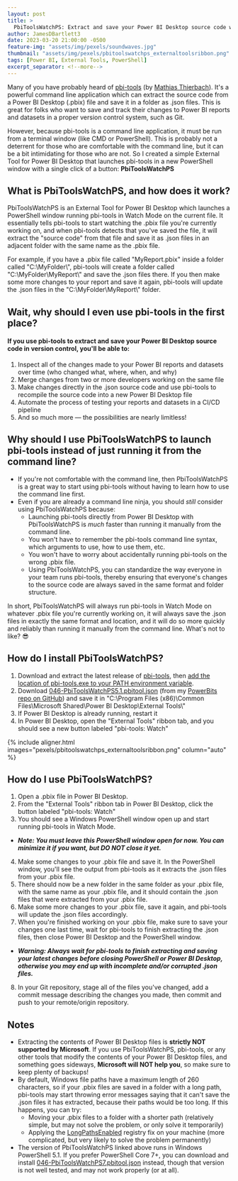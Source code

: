 ```yaml
---
layout: post
title: >
  PbiToolsWatchPS: Extract and save your Power BI Desktop source code with a single click!
author: JamesDBartlett3
date: 2023-03-20 21:00:00 -0500
feature-img: "assets/img/pexels/soundwaves.jpg"
thumbnail: "assets/img/pexels/pbitoolswatchps_externaltoolsribbon.png"
tags: [Power BI, External Tools, PowerShell]
excerpt_separator: <!--more-->
---
```


Many of you have probably heard of [pbi-tools](https://pbi.tools) (by [Mathias Thierbach](https://github.com/mthierba)). It's a powerful command line application which can extract the source code from a Power BI Desktop (.pbix) file and save it in a folder as .json files. This is great for folks who want to save and track their changes to Power BI reports and datasets in a proper version control system, such as Git. 

However, because pbi-tools is a command line application, it must be run from a terminal window (like CMD or PowerShell). <!--more--> This is probably not a deterrent for those who are comfortable with the command line, but it can be a bit intimidating for those who are not. So I created a simple External Tool for Power BI Desktop that launches pbi-tools in a new PowerShell window with a single click of a button: **PbiToolsWatchPS**

## What is PbiToolsWatchPS, and how does it work?

PbiToolsWatchPS is an External Tool for Power BI Desktop which launches a PowerShell window running pbi-tools in Watch Mode on the current file. It essentially tells pbi-tools to start watching the .pbix file you're currently working on, and when pbi-tools detects that you've saved the file, it will extract the "source code" from that file and save it as .json files in an adjacent folder with the same name as the .pbix file. 

For example, if you have a .pbix file called "MyReport.pbix" inside a folder called "C:\MyFolder\\", pbi-tools will create a folder called "C:\MyFolder\MyReport\\" and save the .json files there. If you then make some more changes to your report and save it again, pbi-tools will update the .json files in the "C:\MyFolder\MyReport\\" folder.

## Wait, why should I even use pbi-tools in the first place?

#### If you use pbi-tools to extract and save your Power BI Desktop source code in version control, you'll be able to:
  1. Inspect all of the changes made to your Power BI reports and datasets over time (who changed what, where, when, and why)
  2. Merge changes from two or more developers working on the same file
  3. Make changes directly in the .json source code and use pbi-tools to recompile the source code into a new Power BI Desktop file
  4. Automate the process of testing your reports and datasets in a CI/CD pipeline
  5. And so much more — the possibilities are nearly limitless!

## Why should I use PbiToolsWatchPS to launch pbi-tools instead of just running it from the command line?

* If you're not comfortable with the command line, then PbiToolsWatchPS is a great way to start using pbi-tools without having to learn how to use the command line first.
* Even if you are already a command line ninja, you should _still_ consider using PbiToolsWatchPS because:
  * Launching pbi-tools directly from Power BI Desktop with PbiToolsWatchPS is *much* faster than running it manually from the command line.
  * You won't have to remember the pbi-tools command line syntax, which arguments to use, how to use them, etc.
  * You won't have to worry about accidentally running pbi-tools on the wrong .pbix file.
  * Using PbiToolsWatchPS, you can standardize the way everyone in your team runs pbi-tools, thereby ensuring that everyone's changes to the source code are always saved in the same format and folder structure.

In short, PbiToolsWatchPS will always run pbi-tools in Watch Mode on whatever .pbix file you're currently working on, it will always save the .json files in exactly the same format and location, and it will do so more quickly and reliably than running it manually from the command line. What's not to like? 😎

## How do I install PbiToolsWatchPS?

1. Download and extract the latest release of [pbi-tools](https://pbi.tools), then [add the location of pbi-tools.exe to your PATH environment variable](https://pbi.tools/tutorials/getting-started-cli.html#4-optionally-add-the-tool-folder-to-your-path-environment-setting).
2. Download [046-PbiToolsWatchPS5.1.pbitool.json](https://raw.githubusercontent.com/JamesDBartlett3/PowerBits/main/ExternalTools/046-PbiToolsWatchPS5.1.pbitool.json) (from my [PowerBits repo on GitHub](https://github.com/JamesDBartlett3/PowerBits)) and save it in "C:\Program Files (x86)\Common Files\Microsoft Shared\Power BI Desktop\External Tools\\"
3. If Power BI Desktop is already running, restart it
4. In Power BI Desktop, open the "External Tools" ribbon tab, and you should see a new button labeled "pbi-tools: Watch"

{% include aligner.html images="pexels/pbitoolswatchps_externaltoolsribbon.png" column="auto" %}

## How do I use PbiToolsWatchPS?

1. Open a .pbix file in Power BI Desktop. 
2. From the "External Tools" ribbon tab in Power BI Desktop, click the button labeled "pbi-tools: Watch"
3. You should see a Windows PowerShell window open up and start running pbi-tools in Watch Mode. 
  * _**Note: You must leave this PowerShell window open for now. You can minimize it if you want, but *DO NOT* close it yet.**_
4. Make some changes to your .pbix file and save it. In the PowerShell window, you'll see the output from pbi-tools as it extracts the .json files from your .pbix file.
5. There should now be a new folder in the same folder as your .pbix file, with the same name as your .pbix file, and it should contain the .json files that were extracted from your .pbix file.
6. Make some more changes to your .pbix file, save it again, and pbi-tools will update the .json files accordingly.
7. When you're finished working on your .pbix file, make sure to save your changes one last time, wait for pbi-tools to finish extracting the .json files, then close Power BI Desktop and the PowerShell window. 
  * _**Warning: Always wait for pbi-tools to finish extracting and saving your latest changes before closing PowerShell or Power BI Desktop, otherwise you may end up with incomplete and/or corrupted .json files.**_
8. In your Git repository, stage all of the files you've changed, add a commit message describing the changes you made, then commit and push to your remote/origin repository.

## Notes

* Extracting the contents of Power BI Desktop files is **strictly NOT supported by Microsoft**. If you use PbiToolsWatchPS, pbi-tools, or any other tools that modify the contents of your Power BI Desktop files, and something goes sideways, **Microsoft will NOT help you**, so make sure to keep plenty of backups!
* By default, Windows file paths have a maximum length of 260 characters, so if your .pbix files are saved in a folder with a long path, pbi-tools may start throwing error messages saying that it can't save the .json files it has extracted, because their paths would be too long. If this happens, you can try: 
  * Moving your .pbix files to a folder with a shorter path (relatively simple, but may not solve the problem, or only solve it temporarily)
  * Applying the [LongPathsEnabled](https://docs.microsoft.com/en-us/windows/win32/fileio/maximum-file-path-limitation?tabs=cmd#enable-long-paths-in-windows-10-version-1607-and-later) registry fix on your machine (more complicated, but very likely to solve the problem permanently)
* The version of PbiToolsWatchPS linked above runs in Windows PowerShell 5.1. If you prefer PowerShell Core 7+, you can download and install [046-PbiToolsWatchPS7.pbitool.json](https://raw.githubusercontent.com/JamesDBartlett3/PowerBits/main/ExternalTools/046-PbiToolsWatchPS7.pbitool.json) instead, though that version is not well tested, and may not work properly (or at all).
